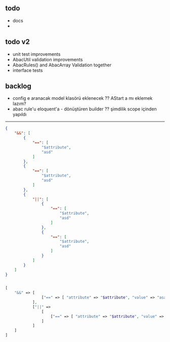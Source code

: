 todo
---

- docs
- 

todo v2
---
- unit test improvements
- AbacUtil validation improvements
- AbacRules() and AbacArray Validation together
- interface tests


backlog
---
- config e aranacak model klasörü eklenecek ?? AStart a mı eklemek lazım?
- abac rule'u eloquent'a - dönüştüren builder ?? şimdilik scope içinden yapıldı

-----

```json
{
    "&&": [
        {
            "==": [
                "$attribute",
                "asd"
            ]
        },
        {
            "==": [
                "$attribute",
                "asd"
            ]
        },
        {
            "||": [
                {
                    "==": [
                        "$attribute",
                        "asd"
                    ]
                },
                {
                    "==": [
                        "$attribute",
                        "asd"
                    ]
                }
            ]
        }
    ]
}
```

```php

[
    "&&" => [
                ["==" => [ "attribute" => "$attribute", "value" => "asasd"]]
            ],
            ["||" =>
                [
                    ["==" => [ "attribute" => "$attribute", "value" => "asasd"]],
                ]
            ]
    ]
]

```
